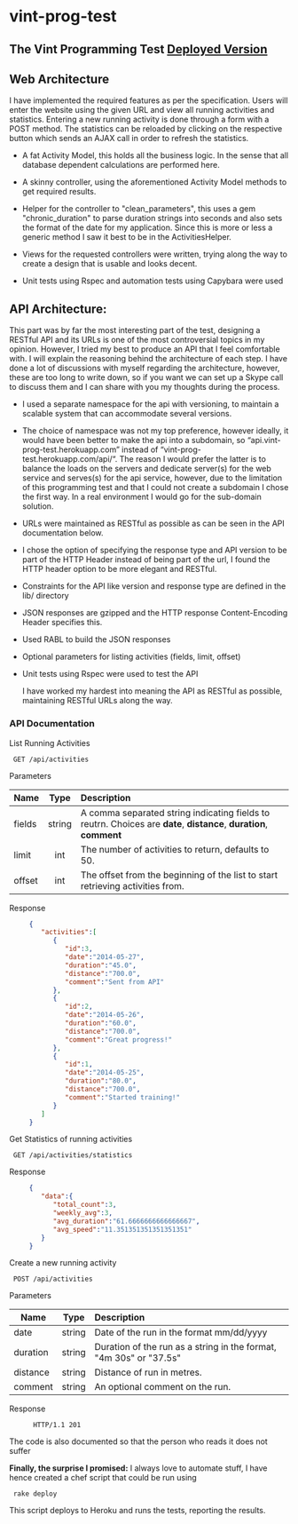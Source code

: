 vint-prog-test
==============

## The Vint Programming Test [Deployed Version](http://vint-prog-test.herokuapp.com/)

## Web Architecture

I have implemented the required features as per the specification. 
Users will enter the website using the given URL and view all running activities and statistics. 
Entering a new running activity is done through a form with a POST method. 
The statistics can be reloaded by clicking on the respective button which 
sends an AJAX call in order to refresh the statistics.

* A fat Activity Model, this holds all the business logic.
In the sense that all database dependent calculations are performed here.

* A skinny controller, using the aforementioned Activity Model methods to get required results.

* Helper for the controller to "clean_parameters", this uses a gem "chronic_duration" to parse duration strings 
into seconds and also sets the format of the date for my application. Since this is more or less a generic method 
I saw it best to be in the ActivitiesHelper.

* Views for the requested controllers were written, trying along the way to create a design that is usable 
and looks decent.

* Unit tests using Rspec and automation tests using Capybara were used

 
## API Architecture:

This part was by far the most interesting part of the test, designing a RESTful API 
and its URLs is one of the most controversial topics in my opinion. However, 
I tried my best to produce an API that I feel comfortable with. 
I will explain the reasoning behind the architecture of each step. 
I have done a lot of discussions with myself regarding the architecture, 
however, these are too long to write down, so if you want we can set up a
Skype call to discuss them and I can share with you my thoughts during the process.



* I used a separate namespace for the api with versioning, to maintain a scalable system that can 
accommodate several versions. 

* The choice of namespace was not my top preference, however ideally, it would have been better to make the api
into a subdomain, so “api.vint-prog-test.herokuapp.com”  instead of “vint-prog-test.herokuapp.com/api/“. 
The reason I would prefer the latter is to balance the loads on the servers and dedicate server(s) for the web
service and serves(s) for the api service, however, due to the limitation of this programming test and that I
could not create a subdomain I chose the first way. In a real environment I would go for the sub-domain solution.

* URLs were maintained as RESTful as possible as can be seen in the API documentation below.

* I chose the option of specifying the response type and API version to be part of the HTTP Header instead of
being part of the url, I found the HTTP header option to be more elegant and RESTful.

* Constraints for the API like version and response type are defined in the lib/ directory

* JSON responses are gzipped and the HTTP response Content-Encoding Header specifies this.

* Used RABL to build the JSON responses

* Optional parameters for listing activities  (fields, limit, offset)

* Unit tests using Rspec were used to test the API



     I have worked my hardest into meaning the API as RESTful as possible, maintaining RESTful URLs along the way.

### API Documentation
List Running Activities
          
     GET /api/activities
          
Parameters
     
| Name        | Type           | Description  |
| ------------- |:-------------:|:-----|
| fields      | string | A comma separated string indicating fields to reutrn. Choices are **date**, **distance**, **duration**, **comment**|
| limit      | int      |   The number of activities to return, defaults to 50. |
| offset | int      |    The offset from the beginning of the list to start retrieving activities from. |
     
Response
     
```json
     {
        "activities":[
           {
              "id":3,
              "date":"2014-05-27",
              "duration":"45.0",
              "distance":"700.0",
              "comment":"Sent from API"
           },
           {
              "id":2,
              "date":"2014-05-26",
              "duration":"60.0",
              "distance":"700.0",
              "comment":"Great progress!"
           },
           {
              "id":1,
              "date":"2014-05-25",
              "duration":"80.0",
              "distance":"700.0",
              "comment":"Started training!"
           }
        ]
     }
```
          
Get Statistics of running activities
     
     GET /api/activities/statistics
          
Response
     
```json
     {
        "data":{
           "total_count":3,
           "weekly_avg":3,
           "avg_duration":"61.6666666666666667",
           "avg_speed":"11.351351351351351351"
        }
     }
```
          
Create a new running activity
     
     POST /api/activities
     
Parameters
     
| Name        | Type           | Description  |
| ------------- |:-------------:|:-----|
| date      | string | Date of the run in the format mm/dd/yyyy |
| duration      | string      |   Duration of the run as a string in the format, "4m 30s" or "37.5s" |
| distance | string      |  Distance of run in metres. |
| comment | string      |  An optional comment on the run. |
          
Response

          HTTP/1.1 201
          

The code is also documented so that the person who reads it does not suffer

**Finally, the surprise I promised:**
I always love to automate stuff, I have hence created a chef script that could be run using
```
 rake deploy
 ```
This script deploys to Heroku and runs the tests, reporting the results.


